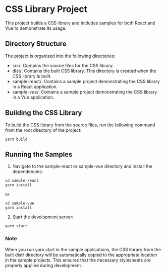 # CSS Library Project
This project builds a CSS library and includes samples for both React and Vue to demonstrate its usage.

## Directory Structure
The project is organized into the following directories:

- src/: Contains the source files for the CSS library.
- dist/: Contains the built CSS library. This directory is created when the CSS library is built.
- sample-react/: Contains a sample project demonstrating the CSS library in a React application.
- sample-vue/: Contains a sample project demonstrating the CSS library in a Vue application.


## Building the CSS Library
To build the CSS library from the source files, run the following command from the root directory of the project:

```
yarn build
```

## Running the Samples
1. Navigate to the sample-react or sample-vue directory and install the dependencies:

```
cd sample-react
yarn install
```

or

```
cd sample-vue
yarn install
```

2. Start the development server:

```
yarn start
```

### Note
When you run yarn start in the sample applications, the CSS library from the built dist/ directory will be automatically copied to the appropriate location in the sample projects. This ensures that the necessary stylesheets are properly applied during development.
